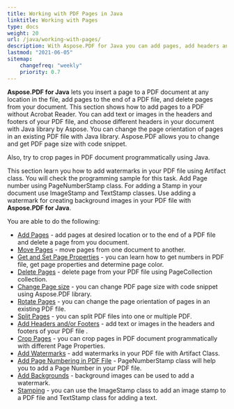 ```yaml
---
title: Working with PDF Pages in Java
linktitle: Working with Pages
type: docs
weight: 20
url: /java/working-with-pages/
description: With Aspose.PDF for Java you can add pages, add headers and footers, add watermarks  into your PDF file. This section explain to you all details on this topic. 
lastmod: "2021-06-05"
sitemap:
    changefreq: "weekly"
    priority: 0.7
---
```


**Aspose.PDF for Java** lets you insert a page to a PDF document at any location in the file, add pages to the end of a PDF file, and delete pages from your document. This section shows how to add pages to a PDF without Acrobat Reader.
You can add text or images in the headers and footers of your PDF file, and choose different headers in your document with Java library by Aspose. 
You can change the page orientation of pages in an existing PDF file with Java library. Aspose.PDF allows you to change and get  PDF page size with code snippet.

Also, try to crop pages in PDF document programmatically using Java.

This section learn you how to add watermarks in your PDF file using Artifact class. You will check the programming sample for this task. 
Add Page number using PageNumberStamp class. For adding a Stamp in your document use ImageStamp and TextStamp classes. Use adding a watermark for creating background images in your PDF file with **Aspose.PDF for Java**.

You are able to do the following:

- [Add Pages](/pdf/java/add-pages/) - add pages at desired location or to the end of a PDF file and delete a page from you document.
- [Move Pages](/pdf/java/move-pages/) - move pages from one document to another.
- [Get and Set Page Properties](/pdf/java/get-and-set-page-properties/) - you can learn how to get numbers in PDF file, get page properties and determine page color.
- [Delete Pages](/pdf/java/delete-pages/) - delete page from your PDF file using PageCollection collection.
- [Change Page size](/pdf/java/change-page-size/) - you can change PDF page size with code snippet using Aspose.PDF library.
- [Rotate Pages](/pdf/java/rotate-pages/) - you can change the page orientation of pages in an existing PDF file.
- [Split Pages](/pdf/java/split-document/) - you can split PDF files into one or multiple PDF.
- [Add Headers and/or Footers](/pdf/java/add-headers-and-footers-of-pdf-file/) - add text or images in the headers and footers of your PDF file .
- [Crop Pages](/pdf/java/crop-pages/) - you can crop pages in PDF document programmatically with different Page Properties.
- [Add Watermarks](/pdf/java/add-watermarks/) - add watermarks in your PDF file with Artifact Class.
- [Add Page Numbering in PDF File](/pdf/java/add-page-number/) - PageNumberStamp class will help you to add a Page Number in your PDF file.
- [Add Backgrounds](/pdf/java/add-backgrounds/) - background images can be used to add a watermark.
- [Stamping](/pdf/java/stamping/) - you can use the ImageStamp class to add an image stamp to a PDF file and TextStamp class for adding a text.
